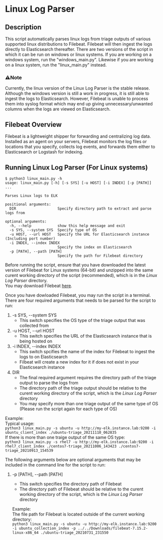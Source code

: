 # Linux Log Parser
## Description
This script automatically parses linux logs from triage outputs of various supported linux distributions to Filebeat. Filebeat will then ingest the logs directly to Elasticsearch thereafter.
There are two versions of the script in which it can be run on windows or linux systems. If you are working on a windows system, run the "windows_main.py". Likewise if you are working on a linux system, run the "linux_main.py" instead.
### ⚠️Note
Currently, the linux version of the Linux Log Parser is the stable release. Although the windows version is still a work in progress, it is still able to ingest the logs to Elasticsearch. However, Filebeat is unable to process them into syslog format which may end up giving unnecessary/unwanted columns when the logs are viewed on Elasticsearch.
## Filebeat Overview
Filebeat is a lightweight shipper for forwarding and centralizing log data. Installed as an agent on your servers, Filebeat monitors the log files or locations that you specify, collects log events, and forwards them either to Elasticsearch or Logstash for indexing.
## Running Linux Log Parser (For Linux systems)
```
$ python3 linux_main.py -h
usage: linux_main.py [-h] [-s SYS] [-u HOST] [-i INDEX] [-p [PATH]] ...

Parses Linux logs to ELK

positional arguments:
  DIR                   Specify directory path to extract and parse logs from

optional arguments:
  -h, --help            show this help message and exit
  -s SYS, --system SYS  Specify type of OS
  -u HOST, --url HOST   Specify the URL for Elasticsearch instance (Including port number)
  -i INDEX, --index INDEX
                        Specify the index on Elasticsearch
  -p [PATH], --path [PATH]
                        Specify the path for Filebeat directory
```
Before running the script, ensure that you have downloaded the latest version of Filebeat for Linux systems (64-bit) and unzipped into the same curent working directory of the script (recommended), which is in the *Linux Log Parser* directory.  
You may download Filebeat [here](https://www.elastic.co/downloads/beats/filebeat).

Once you have dowloaded Filebeat, you may run the script in a terminal.  
There are four required arguments that needs to be parsed for the script to run:
1. -s SYS, --system SYS
   - This switch specifies the OS type of the triage output that was collected from
2. -u HOST, --url HOST
   - This switch specifies the URL of the Elasticsearch instance that is being hosted on
3. -i INDEX, --index INDEX
   - This switch spcifies the name of the index for Filebeat to ingest the logs to on Elasticsearch
   - Filbeat will create a new index for it if does not exist in your Elasticsearch instance
4. DIR
   - The final required argument requires the directory path of the triage output to parse the logs from
   - The directory path of the triage output should be relative to the curent working directory of the script, which is the *Linux Log Parser* directory
   - You may specify more than one triage output of the same type of OS (Please run the script again for each type of OS)

Example:  
Typical usage:  
`python3 linux_main.py -s ubuntu -u http://my-elk.instance.lab:9200 -i ubuntu_client_index ./ubuntu-triage_20211110_062835`  
If there is more than one traige output of the same OS type:  
`python3 linux_main.py -s rhel7 -u http://my-elk.instance.lab:9200 -i rhel7_client_index ./centos7-triage_20211006_143423 ./centos7-triage_20210913_154539`

The following arguments below are optional arguments that may be included in the command line for the script to run:
1. -p [PATH], --path [PATH]
   - This switch specifies the directory path of Filebeat
   - The directory path of Filebeat should be relative to the curent working directory of the script, which is the *Linux Log Parser* directory

    Example:  
    The file path for Filebeat is located outside of the current working directory:  
    `python3 linux_main.py -s ubuntu -u http://my-elk.instance.lab:9200 -i ubuntu_collection_index -p ../../Downloads/filebeat-7.15.2-linux-x86_64 ./ubuntu-triage_20210731_231550`
